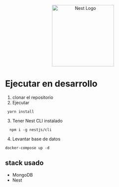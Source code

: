 <p align="center">
  <a href="http://nestjs.com/" target="blank"><img src="https://nestjs.com/img/logo-small.svg" width="200" alt="Nest Logo" /></a>
</p>

# Ejecutar en desarrollo

1. clonar el repositorio 
2. Ejecutar 
  ```
   yarn install
  ```
3. Tener Nest CLI instalado
```
  npm i -g nestjs/cli
```
4. Levantar base de datos
```
docker-compose up -d
````


## stack usado
 * MongoDB
 * Nest